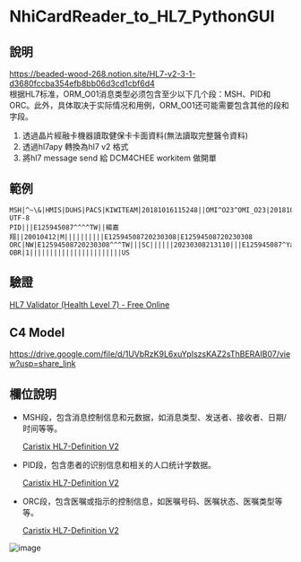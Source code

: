 # NhiCardReader_to_HL7_PythonGUI
## 說明  
https://beaded-wood-268.notion.site/HL7-v2-3-1-d3680fccba354efb8bb06d3cd1cbf6d4  
根据HL7标准，ORM_O01消息类型必须包含至少以下几个段：MSH、PID和ORC。此外，具体取决于实际情况和用例，ORM_O01还可能需要包含其他的段和字段。  
1. 透過晶片經融卡機器讀取健保卡卡面資料(無法讀取完整醫令資料)
2. 透過hl7apy 轉換為hl7 v2 格式
3. 將hl7 message send 給 DCM4CHEE workitem 做開單


## 範例

```abap
MSH|^~\&|HMIS|DUHS|PACS|KIWITEAM|20181016115248||OMI^O23^OMI_O23|20181016115248|P|2.5.1||||||UNICODE UTF-8
PID|||E125945087^^^^TW||楊嘉翔||20010412|M||||||||||E12594508720230308|E12594508720230308
ORC|NW|E12594508720230308^^^TW|||SC||||||20230308213110|||E125945087^Yang^Jiaxiang
OBR|1|||||||||||||||||||||||US
```

## 驗證

[HL7 Validator (Health Level 7) - Free Online](https://freeonlineformatter.com/hl7-validator/run)

## C4 Model

https://drive.google.com/file/d/1UVbRzK9L6xuYpIszsKAZ2sThBERAIB07/view?usp=share_link

    

## 欄位說明

- MSH段，包含消息控制信息和元数据，如消息类型、发送者、接收者、日期/时间等等。
    
    [Caristix HL7-Definition V2](https://hl7-definition.caristix.com/v2/HL7v2.3.1/Segments/MSH)
    
- PID段，包含患者的识别信息和相关的人口统计学数据。
    
    [Caristix HL7-Definition V2](https://hl7-definition.caristix.com/v2/HL7v2.3.1/Segments/PID)
    
- ORC段，包含医嘱或指示的控制信息，如医嘱号码、医嘱状态、医嘱类型等等。
    
    [Caristix HL7-Definition V2](https://hl7-definition.caristix.com/v2/HL7v2.3.1/Segments/ORC)

![image](https://user-images.githubusercontent.com/81738019/222977087-8ec65a6f-9179-4bf9-a01e-53b12f85c997.png)




